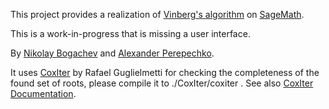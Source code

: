 This project provides a realization of [Vinberg's algorithm](https://en.wikipedia.org/wiki/Vinberg%27s_algorithm) on [SageMath](http://www.sagemath.org/).

This is a work-in-progress that is missing a user interface.

By [Nikolay Bogachev](https://github.com/nvbogachev) and [Alexander Perepechko](https://github.com/aperep).


It uses [CoxIter](https://github.com/rgugliel/CoxIter) by Rafael Guglielmetti for checking the completeness of the found set of roots, please compile it to ./CoxIter/coxiter .
See also [CoxIter Documentation](https://rgugliel.github.io/CoxIter).
